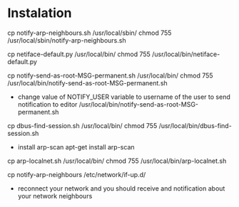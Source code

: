 # Instalation
cp notify-arp-neighbours.sh /usr/local/sbin/
chmod 755 /usr/local/sbin/notify-arp-neighbours.sh

cp netiface-default.py /usr/local/bin/
chmod 755 /usr/local/bin/netiface-default.py

cp notify-send-as-root-MSG-permanent.sh /usr/local/bin/
chmod 755 /usr/local/bin/notify-send-as-root-MSG-permanent.sh

* change value of NOTIFY_USER variable to username of the user to send notification to
editor /usr/local/bin/notify-send-as-root-MSG-permanent.sh

cp dbus-find-session.sh /usr/local/bin/
chmod 755 /usr/local/bin/dbus-find-session.sh

* install arp-scan
apt-get install arp-scan

cp arp-localnet.sh /usr/local/bin/
chmod 755 /usr/local/bin/arp-localnet.sh

cp notify-arp-neighbours /etc/network/if-up.d/

* reconnect your network and you should receive and notification about your network neighbours
